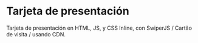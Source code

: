 # Tarjeta de presentación
Tarjeta de presentación en HTML, JS, y CSS Inline, con SwiperJS / Cartão de visita / usando CDN.


